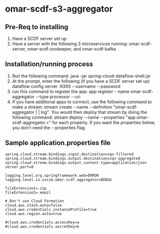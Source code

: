 # omar-scdf-s3-aggregator

## Pre-Req to installing

1. Have a SCDF server set up 
2. Have a server with the following 3 microservices running: omar-scdf-server, omar-scdf-zookeeper, and omar-scdf-kafka

## Installation/running process

1)  Run the following command.
java -jar spring-cloud-dataflow-shell.jar
2) At the prompt, enter the following (if you have a SCDF server set up)
dataflow config server <SCDF server>:9393 --username <username> --password <password>
3) run this command to register the app: app register --name omar-scdf-aggregator --type processor --uri <jar location>
4) If you have additional apps to connect, use the following command to make a stream:
stream create --name <something> --definition "omar-scdf-aggregator | <otherapp> | log".  You would then deploy that stream by doing the following command: stream deploy --name <something> --properties "app.omar-scdf-aggregator.<property>=<value>" for each property.  If you want the properties below, you don't need the --properties flag.


## Sample application.properties file
```
spring.cloud.stream.bindings.input.destination=sqs-filtered
spring.cloud.stream.bindings.output.destination=sqs-aggregated
spring.cloud.stream.bindings.output.content.type=application/json
server.port=0

logging.level.org.springframework.web=ERROR
logging.level.io.ossim.omar.scdf.aggregator=DEBUG

fileExtension1=.zip
fileExtension2=.email

# Don't use Cloud Formation
cloud.aws.stack.auto=false
cloud.aws.credentials.instanceProfile=true
cloud.aws.region.auto=true

#cloud.aws.credentials.accessKey=a
#cloud.aws.credentials.secretKey=b
```